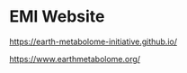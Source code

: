 # EMI Website

 https://earth-metabolome-initiative.github.io/
 
 
 https://www.earthmetabolome.org/
